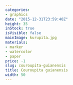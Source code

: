 ```yaml
---
categories:
- graphics
date: "2015-12-31T23:59:40Z"
height: 35
inStock: true
isVisible: false
mainImage: kurupita.jpg
materials:
- marker
- watercolor
- paper
price: -1
slug: couroupita-guianensis
title: Couroupita guianensis
width: 50
---
```


